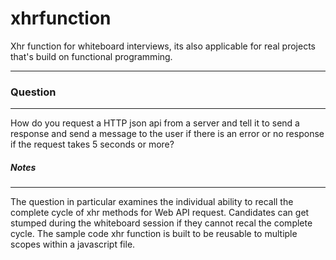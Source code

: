 # xhrfunction
Xhr function for whiteboard interviews, its also applicable for real projects that's build on functional programming.

---

### Question

---

How do you request a HTTP json api from a server and tell it to send a response and send a message to the user if there is an error or no response if the request takes 5 seconds or more?

##### Notes

---

The question in particular examines the individual ability to recall the complete cycle of xhr methods for Web API request. Candidates can get stumped during the whiteboard session if they cannot recal the complete cycle.
The sample code xhr function is built to be reusable to multiple scopes within a javascript file. 



   
 
